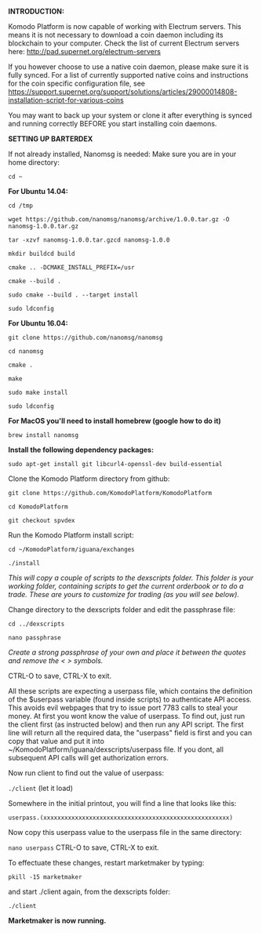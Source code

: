 **INTRODUCTION:**

Komodo Platform is now capable of working with Electrum servers. This means it is not necessary to download a coin daemon including its blockchain to your computer.
Check the list of current Electrum servers here: http://pad.supernet.org/electrum-servers

If you however choose to use a native coin daemon, please make sure it is fully synced. 
For a list of currently supported native coins and instructions for the coin specific configuration file, see https://support.supernet.org/support/solutions/articles/29000014808-installation-script-for-various-coins

You may want to back up your system or clone it after everything is synced and running correctly BEFORE you start installing coin daemons.


**SETTING UP BARTERDEX**

If not already installed, Nanomsg is needed:
Make sure you are in your home directory: 

`cd ~`

**For Ubuntu 14.04:**

`cd /tmp`

`wget https://github.com/nanomsg/nanomsg/archive/1.0.0.tar.gz -O nanomsg-1.0.0.tar.gz`

`tar -xzvf nanomsg-1.0.0.tar.gzcd nanomsg-1.0.0`

`mkdir buildcd build`

`cmake .. -DCMAKE_INSTALL_PREFIX=/usr`

`cmake --build .`

`sudo cmake --build . --target install`

`sudo ldconfig`

**For Ubuntu 16.04:**

`git clone https://github.com/nanomsg/nanomsg`

`cd nanomsg`

`cmake .`

`make`

`sudo make install`

`sudo ldconfig`


**For MacOS you'll need to install homebrew (google how to do it)**

`brew install nanomsg`

**Install the following dependency packages:**

`sudo apt-get install git libcurl4-openssl-dev build-essential`

Clone the Komodo Platform directory from github:

`git clone https://github.com/KomodoPlatform/KomodoPlatform`

`cd KomodoPlatform`

`git checkout spvdex` 

Run the Komodo Platform install script:

`cd ~/KomodoPlatform/iguana/exchanges`

`./install`

_This will copy a couple of scripts to the dexscripts folder. This folder is your working folder, containing scripts to get the current orderbook or to do a trade. These are yours to customize for trading (as you will see below)._

Change directory to the dexscripts folder and edit the passphrase file:

`cd ../dexscripts`

`nano passphrase`

_Create a strong passphrase of your own and place it between the quotes and remove the < > symbols._

CTRL-O to save, CTRL-X to exit.

All these scripts are expecting a userpass file, which contains the definition of the $userpass variable (found inside scripts) to authenticate API access. This avoids evil webpages that try to issue port 7783 calls to steal your money. At first you wont know the value of userpass. To find out, just run the client first (as instructed below) and then run any API script. The first line will return all the required data, the "userpass" field is first and you can copy that value and put it into ~/KomodoPlatform/iguana/dexscripts/userpass file. If you dont, all subsequent API calls will get authorization errors. 

Now run client to find out the value of userpass:

`./client` (let it load)

Somewhere in the initial printout, you will find a line that looks like this: 

`userpass.(xxxxxxxxxxxxxxxxxxxxxxxxxxxxxxxxxxxxxxxxxxxxxxxxxxxxx)`

Now copy this userpass value to the userpass file in the same directory:

`nano userpass`
CTRL-O to save, CTRL-X to exit.


To effectuate these changes, restart marketmaker by typing:

`pkill -15 marketmaker`

and start ./client again, from the dexscripts folder:

`./client`

**Marketmaker is now running.**


